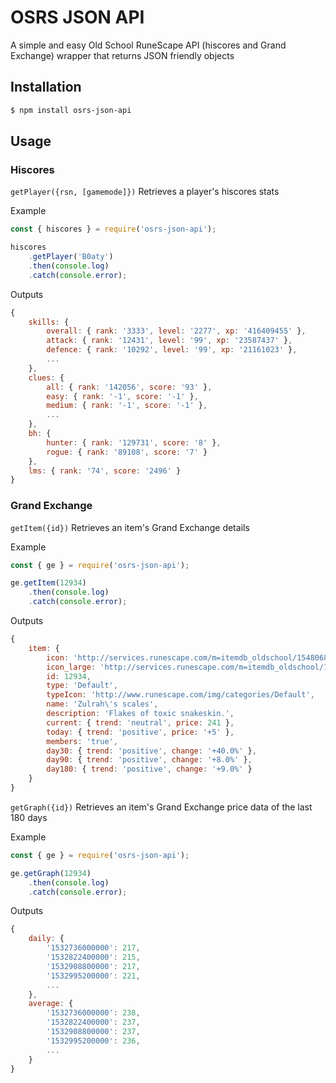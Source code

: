 # OSRS JSON API

A simple and easy Old School RuneScape API (hiscores and Grand Exchange) wrapper that returns JSON friendly objects

## Installation

```bash
$ npm install osrs-json-api
```

## Usage

### Hiscores

`getPlayer({rsn, [gamemode]})` Retrieves a player's hiscores stats

Example

```javascript
const { hiscores } = require('osrs-json-api');

hiscores
    .getPlayer('B0aty')
    .then(console.log)
    .catch(console.error);
```

Outputs

```javascript
{
    skills: {
        overall: { rank: '3333', level: '2277', xp: '416409455' },
        attack: { rank: '12431', level: '99', xp: '23587437' },
        defence: { rank: '10292', level: '99', xp: '21161023' },
        ...
    },
    clues: {
        all: { rank: '142056', score: '93' },
        easy: { rank: '-1', score: '-1' },
        medium: { rank: '-1', score: '-1' },
        ...
    },
    bh: {
        hunter: { rank: '129731', score: '8' },
        rogue: { rank: '89108', score: '7' }
    },
    lms: { rank: '74', score: '2496' }
}
```

### Grand Exchange

`getItem({id})` Retrieves an item's Grand Exchange details

Example

```javascript
const { ge } = require('osrs-json-api');

ge.getItem(12934)
    .then(console.log)
    .catch(console.error);
```

Outputs

```javascript
{
    item: {
        icon: 'http://services.runescape.com/m=itemdb_oldschool/1548068525870_obj_sprite.gif?id=12934',
        icon_large: 'http://services.runescape.com/m=itemdb_oldschool/1548068525870_obj_big.gif?id=12934',
        id: 12934,
        type: 'Default',
        typeIcon: 'http://www.runescape.com/img/categories/Default',
        name: 'Zulrah\'s scales',
        description: 'Flakes of toxic snakeskin.',
        current: { trend: 'neutral', price: 241 },
        today: { trend: 'positive', price: '+5' },
        members: 'true',
        day30: { trend: 'positive', change: '+40.0%' },
        day90: { trend: 'positive', change: '+8.0%' },
        day180: { trend: 'positive', change: '+9.0%' }
    }
}
```

`getGraph({id})` Retrieves an item's Grand Exchange price data of the last 180 days

Example

```javascript
const { ge } = require('osrs-json-api');

ge.getGraph(12934)
    .then(console.log)
    .catch(console.error);
```

Outputs

```javascript
{
    daily: {
        '1532736000000': 217,
        '1532822400000': 215,
        '1532908800000': 217,
        '1532995200000': 221,
        ...
    },
    average: {
        '1532736000000': 238,
        '1532822400000': 237,
        '1532908800000': 237,
        '1532995200000': 236,
        ...
    }
}
```

